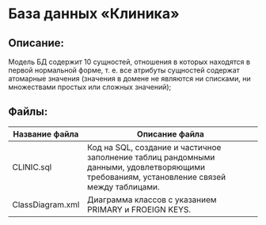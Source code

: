 # База данных «Клиника»
## Описание:
Модель БД содержит 10 сущностей, отношения в которых находятся в первой нормальной форме, т. е. все атрибуты сущностей содержат атомарные значения (значения в домене не являются ни списками, ни множествами простых или сложных значений);
## Файлы:   

Название файла  | Описание файла
----------------|----------------------
CLINIC.sql      | Код на SQL, создание и частичное заполнение таблиц рандомными данными, удовлетворяющими требованиям, установление связей между таблицами.
ClassDiagram.xml| Диаграмма классов с указанием PRIMARY и FROEIGN KEYS.
